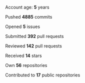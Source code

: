 Account age: **5** years

Pushed **4885** commits

Opened **5** issues

Submitted **392** pull requests

Reviewed **142** pull requests

Received **14** stars

Own **56** repositories

Contributed to **17** public repositories

